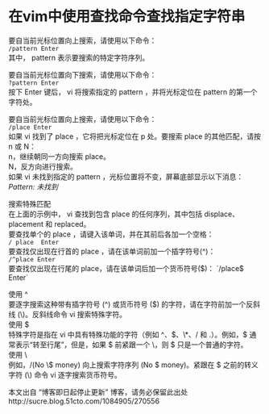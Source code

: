 # 在vim中使用查找命令查找指定字符串

要自当前光标位置向上搜索，请使用以下命令：      
`/pattern Enter`    
  其中， pattern 表示要搜索的特定字符序列。     
    
要自当前光标位置向下搜索，请使用以下命令：     
`?pattern Enter`    
  按下 Enter 键后， vi 将搜索指定的 pattern ，并将光标定位在 pattern 的第一个字符处。    
  
要自当前光标位置向上搜索，请使用以下命令：      
`/place Enter`    
  如果 vi 找到了 place ，它将把光标定位在 p 处。要搜索 place 的其他匹配，请按 n 或 N：    
    n，继续朝同一方向搜索 place。     
    N，反方向进行搜索。    
  如果 vi 未找到指定的 pattern ，光标位置将不变，屏幕底部显示以下消息：   
  *Pattern:   未找到*    

搜索特殊匹配     
  在上面的示例中， vi 查找到包含 place 的任何序列，其中包括 displace、placement 和 replaced。   
  要查找单个的 place ，请键入该单词，并在其前后各加一个空格：   
    `/ place  Enter`   
  要查找仅出现在行首的 place ，请在该单词前加一个插字符号(^)：   
    `/^place Enter`        
  要查找仅出现在行尾的   place，请在该单词后加一个货币符号($)：     
    `/place$ Enter`   
       
使用  ^   
    要逐字搜索这种带有插字符号 (^) 或货币符号 ($) 的字符，请在字符前加一个反斜线 (\\)。反斜线命令 vi 搜索特殊字符。   
使用 $   
    特殊字符是指在 vi 中具有特殊功能的字符（例如   ^、$、\*、/   和   .）。例如，$ 通常表示“转至行尾”，但是，如果   $   前紧跟一个   \\，则   $   只是一个普通的字符。   
使用 \\    
    例如，/(No   \\$   money)   向上搜索字符序列   (No   $   money)。紧跟在   $   之前的转义字符   (\\)   命令   vi   逐字搜索货币符号。  
  
本文出自 “博客即日起停止更新” 博客，请务必保留此出处http://sucre.blog.51cto.com/1084905/270556
